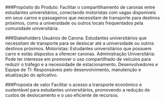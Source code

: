 ###Propósito do Produto:
Facilitar o compartilhamento de caronas entre estudantes universitários, conectando motoristas com vagas disponíveis em seus carros e passageiros que necessitam de transporte para destinos próximos, como a universidade ou outros locais frequentados pela comunidade universitária.

###Stakeholders
Usuários de Carona: Estudantes universitários que necessitam de transporte para se deslocar até a universidade ou outros destinos próximos.
Motoristas: Estudantes universitários que possuem carro e estão dispostos a oferecer caronas.
Administração Universitária: Pode ter interesse em promover o uso compartilhado de veículos para reduzir o tráfego e a necessidade de estacionamento.
Desenvolvedores e Equipe de TI: Responsáveis pelo desenvolvimento, manutenção e atualização do aplicativo.

###Proposta de valor
Facilitar o acesso a transporte econômico e sustentável para estudantes universitários, promovendo a redução de custos de deslocamento e o uso eficiente de recursos.
